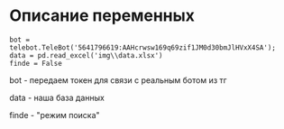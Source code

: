 # Описание переменных

```
bot = telebot.TeleBot('5641796619:AAHcrwsw169q69zif1JM0d30bmJlHVxX4SA');
data = pd.read_excel('img\\data.xlsx')
finde = False
```

bot - передаем токен для связи с реальным ботом из тг

data - наша база данных

finde - "режим поиска"
